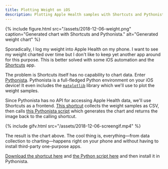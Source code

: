 ```yaml
---
title: Plotting Weight on iOS
description: Plotting Apple Health samples with Shortcuts and Pythonista.
---
```


{% include figure.html src="/assets/2018-12-06-weight.png" caption="Generated chart with Shortcuts and Pythonista." alt="Generated weight chart" %}

Sporadically, I log my weight into Apple Health on my phone. I want to see my weight charted over time but I don't like to keep yet another app around for this purpose. This is better solved with some iOS automation and the [Shortcuts](https://support.apple.com/guide/shortcuts/welcome/ios) app.

<!--more-->

The problem is Shortcuts itself has no capability to chart data. Enter [Pythonista](http://omz-software.com/pythonista/). Pythonista is a full-fledged Python environment on your iOS device! It even includes the [`matplotlib`](https://matplotlib.org/) library which we'll use to plot the weight samples.

Since Pythonista has no API for accessing Apple Health data, we'll use Shortcuts as a frontend. [This shortcut](https://www.icloud.com/shortcuts/a262ec12bb764dae9fab4aeb59ee2c57) collects the weight samples as CSV, then calls [this Pythonista script](/assets/2018-12-06-plotweight.py) which generates the chart and returns the image back to the calling shortcut.

{% include gifv.html src="/assets/2018-12-06-screengif.mp4" %}

The result is the chart above. The cool thing is, everything—from data collection to charting—happens right on your phone and without having to install third-party one-purpose apps.

[Download the shortcut here](https://www.icloud.com/shortcuts/a262ec12bb764dae9fab4aeb59ee2c57) and [the Python script here](/assets/2018-12-06-plotweight.py) and then install it in Pythonista.
